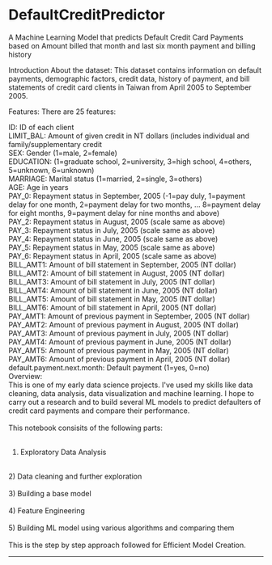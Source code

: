 # DefaultCreditPredictor
A Machine Learning Model that predicts Default Credit Card Payments based on Amount billed that month and last six month payment and billing history

Introduction
About the dataset:
This dataset contains information on default payments, demographic factors, credit data, history of payment, and bill statements of credit card clients in Taiwan from April 2005 to September 2005.

Features:
There are 25 features:

ID: ID of each client <br>
LIMIT_BAL: Amount of given credit in NT dollars (includes individual and family/supplementary credit<br>
SEX: Gender (1=male, 2=female)<br>
EDUCATION: (1=graduate school, 2=university, 3=high school, 4=others, 5=unknown, 6=unknown)<br>
MARRIAGE: Marital status (1=married, 2=single, 3=others)<br>
AGE: Age in years<br>
PAY_0: Repayment status in September, 2005 (-1=pay duly, 1=payment delay for one month, 2=payment delay for two months, ... 8=payment delay for eight months, 9=payment delay for nine months and above)<br>
PAY_2: Repayment status in August, 2005 (scale same as above)<br>
PAY_3: Repayment status in July, 2005 (scale same as above)<br>
PAY_4: Repayment status in June, 2005 (scale same as above)<br>
PAY_5: Repayment status in May, 2005 (scale same as above)<br>
PAY_6: Repayment status in April, 2005 (scale same as above)<br>
BILL_AMT1: Amount of bill statement in September, 2005 (NT dollar)<br>
BILL_AMT2: Amount of bill statement in August, 2005 (NT dollar)<br>
BILL_AMT3: Amount of bill statement in July, 2005 (NT dollar)<br>
BILL_AMT4: Amount of bill statement in June, 2005 (NT dollar)<br>
BILL_AMT5: Amount of bill statement in May, 2005 (NT dollar)<br>
BILL_AMT6: Amount of bill statement in April, 2005 (NT dollar)<br>
PAY_AMT1: Amount of previous payment in September, 2005 (NT dollar)<br>
PAY_AMT2: Amount of previous payment in August, 2005 (NT dollar)<br>
PAY_AMT3: Amount of previous payment in July, 2005 (NT dollar)<br>
PAY_AMT4: Amount of previous payment in June, 2005 (NT dollar)<br>
PAY_AMT5: Amount of previous payment in May, 2005 (NT dollar)<br>
PAY_AMT6: Amount of previous payment in April, 2005 (NT dollar)<br>
default.payment.next.month: Default payment (1=yes, 0=no)<br>
Overview:<br>
This is one of my early data science projects. I've used my skills like data cleaning, data analysis, data visualization and machine learning. I hope to carry out a research and to build several ML models to predict defaulters of credit card payments and compare their performance.<br>
<br>
This notebook consisits of the following parts:<br>
<br>
1) Exploratory Data Analysis<br>
<br>
2) Data cleaning and further exploration<br>
<br>
3) Building a base model<br>
<br>
4) Feature Engineering<br>
<br>
5) Building ML model using various algorithms and comparing them<br>
<br>
This is the step by step approach followed for Efficient Model Creation.<br>

<hr>
